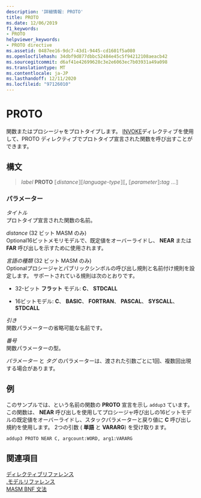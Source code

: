 ```yaml
---
description: '詳細情報: PROTO'
title: PROTO
ms.date: 12/06/2019
f1_keywords:
- PROTO
helpviewer_keywords:
- PROTO directive
ms.assetid: 0487ee16-9dc7-43d1-9445-cd1601f5a080
ms.openlocfilehash: 34dbf9d877dbbc52484e45c5f94212108aeacb42
ms.sourcegitcommit: d6af41e42699628c3e2e6063ec7b03931a49a098
ms.translationtype: MT
ms.contentlocale: ja-JP
ms.lasthandoff: 12/11/2020
ms.locfileid: "97126010"
---
```

# <a name="proto"></a>PROTO

関数またはプロシージャをプロトタイプします。 [INVOKE](invoke.md)ディレクティブを使用して、PROTO ディレクティブでプロトタイプ宣言された関数を呼び出すことができます。

## <a name="syntax"></a>構文

> *label* **PROTO** ⟦*distance*⟧⟦*language-type*⟧⟦__,__ ⟦*parameter*⟧__:__*tag* ...⟧

### <a name="parameters"></a>パラメーター

*タイトル*\
プロトタイプ宣言された関数の名前。

*distance* (32 ビット MASM のみ)\
Optional16ビットメモリモデルで、既定値をオーバーライドし、 **NEAR** または **FAR** 呼び出しを示すために使用されます。

*言語の種類* (32 ビット MASM のみ)\
Optionalプロシージャとパブリックシンボルの呼び出し規則と名前付け規則を設定します。 サポートされている規則は次のとおりです。

- 32-ビット **フラット** モデル: **C**、 **STDCALL**

- 16ビットモデル: **C**、 **BASIC**、 **FORTRAN**、 **PASCAL**、 **SYSCALL**、 **STDCALL**

*引き*\
関数パラメーターの省略可能な名前です。

*番号*\
関数パラメーターの型。

*パラメーター* と *タグ* のパラメーターは、渡された引数ごとに1回、複数回出現する場合があります。

## <a name="example"></a>例

このサンプルでは、という名前の関数の **PROTO** 宣言を示し `addup3` ています。この関数は、 **NEAR** 呼び出しを使用してプロシージャ呼び出しの16ビットモデルの既定値をオーバーライドし、スタックパラメーターと戻り値に **C** 呼び出し規約を使用します。 2つの引数 ( **単語** と **VARARG**) を受け取ります。

```MASM
addup3 PROTO NEAR C, argcount:WORD, arg1:VARARG
```

## <a name="see-also"></a>関連項目

[ディレクティブリファレンス](directives-reference.md)\
[.モデルリファレンス](dot-model.md)\
[MASM BNF 文法](masm-bnf-grammar.md)
